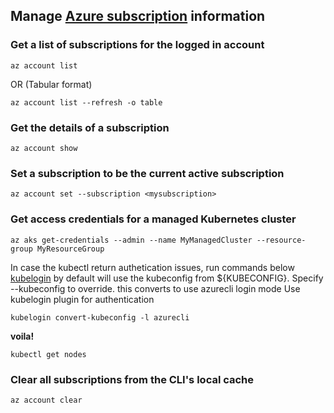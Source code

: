 ## Manage [Azure subscription](https://learn.microsoft.com/en-US/cli/azure/account?view=azure-cli-latest#az_account_show) information

### Get a list of subscriptions for the logged in account
```
az account list
```
OR (Tabular format)
```
az account list --refresh -o table
```

### Get the details of a subscription
```
az account show
```

### Set a subscription to be the current active subscription
```
az account set --subscription <mysubscription>
```

### Get access credentials for a managed Kubernetes cluster
```
az aks get-credentials --admin --name MyManagedCluster --resource-group MyResourceGroup
```

In case the kubectl return authetication issues, run commands below
[kubelogin](https://azure.github.io/kubelogin/quick-start.html) by default will use the kubeconfig from ${KUBECONFIG}. Specify --kubeconfig to override.
this converts to use azurecli login mode</b>
Use kubelogin plugin for authentication
```
kubelogin convert-kubeconfig -l azurecli
```
<b>voila!</b>
```
kubectl get nodes
```

### Clear all subscriptions from the CLI's local cache
```
az account clear
```
